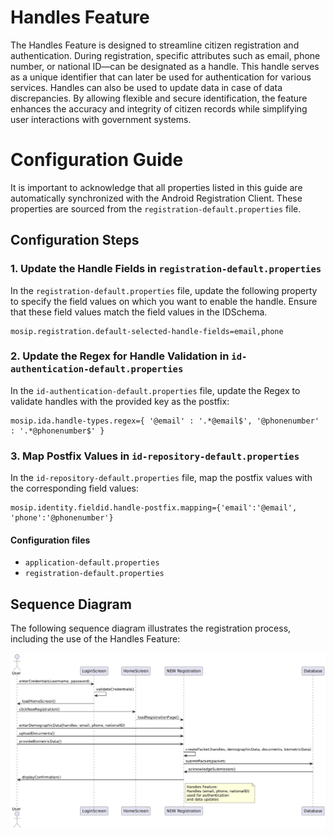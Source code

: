 # Handles Feature 
The Handles Feature is designed to streamline citizen registration and authentication. During registration, specific attributes such as email, phone number, or national ID—can be designated as a handle. This handle serves as a unique identifier that can later be used for authentication for various services. Handles can also be used to update data in case of data discrepancies. By allowing flexible and secure identification, the feature enhances the accuracy and integrity of citizen records while simplifying user interactions with government systems.

# Configuration Guide

It is important to acknowledge that all properties listed in this guide are automatically synchronized with the Android Registration Client. These properties are sourced from the `registration-default.properties` file.

## Configuration Steps

### 1. Update the Handle Fields in `registration-default.properties`

In the `registration-default.properties` file, update the following property to specify the field values on which you want to enable the handle. Ensure that these field values match the field values in the IDSchema.

```properties
mosip.registration.default-selected-handle-fields=email,phone
```

### 2. Update the Regex for Handle Validation in `id-authentication-default.properties`
In the `id-authentication-default.properties` file, update the Regex to validate handles with the provided key as the postfix:

```properties
mosip.ida.handle-types.regex={ '@email' : '.*@email$', '@phonenumber' : '.*@phonenumber$' }
```

### 3. Map Postfix Values in `id-repository-default.properties`
In the `id-repository-default.properties` file, map the postfix values with the corresponding field values:

```properties
mosip.identity.fieldid.handle-postfix.mapping={'email':'@email', 'phone':'@phonenumber'}
```

#### Configuration files

* `application-default.properties`
* `registration-default.properties`

## Sequence Diagram
The following sequence diagram illustrates the registration process, including the use of the Handles Feature:

![HandlesUserFlow.png](../HandlesUserFlow.png)
